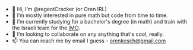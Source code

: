 - 👋 Hi, I’m @regentCracker (or Oren IRL)
- 👀 I’m mostly interested in pure math but code from time to time.
- 🌱 I’m currently studying for a bachelor's degree (in math) and train with the Israeli team for the [IMO](https://en.wikipedia.org/wiki/International_Mathematical_Olympiad).
- 💞️ I’m looking to collaborate on any anything that's cool, really.
- 📫 You can reach me by email I guess - <orenkosch@gmail.com>

<!---
regentCracker/regentCracker is a ✨ special ✨ repository because its `README.md` (this file) appears on your GitHub profile.
You can click the Preview link to take a look at your changes.
--->
